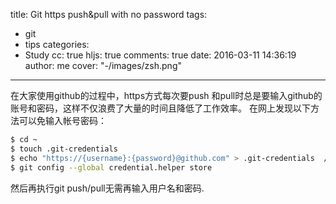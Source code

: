 title: Git https push&pull with no password
tags:
  - git
  - tips
categories:
  - Study
cc: true
hljs: true
comments: true
date: 2016-03-11 14:36:19
author: me
cover: "-/images/zsh.png"
---
在大家使用github的过程中，https方式每次要push 和pull时总是要输入github的账号和密码，这样不仅浪费了大量的时间且降低了工作效率。
在网上发现以下方法可以免输入帐号密码：

```bash
$ cd ~
$ touch .git-credentials
$ echo "https://{username}:{password}@github.com" > .git-credentials  //使用自己的帐号密码替换{username} {password}
$ git config --global credential.helper store
```

然后再执行git push/pull无需再输入用户名和密码.
